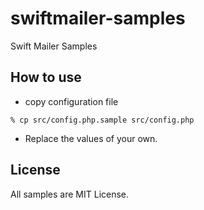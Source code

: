 swiftmailer-samples
===================

Swift Mailer Samples


How to use
----------

* copy configuration file

```
% cp src/config.php.sample src/config.php
```

* Replace the values of your own.


License
-------

All samples are MIT License.
